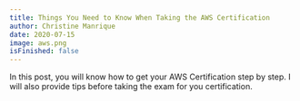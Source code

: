 ```yaml
---
title: Things You Need to Know When Taking the AWS Certification
author: Christine Manrique
date: 2020-07-15
image: aws.png
isFinished: false
---
```


In this post, you will know how to get your AWS Certification step by step. I will also provide tips before taking the exam for you certification.
